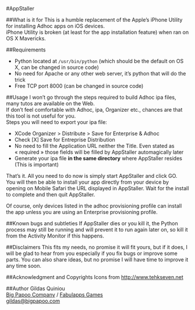 #AppStaller

##What is it for
This is a humble replacement of the Apple’s iPhone Utility for installing Adhoc apps on iOS devices.  
iPhone Utility is broken (at least for the app installation feature) when ran on OS X Mavericks.

##Requirements
* Python located at `/usr/bin/python` (which should be the default on OS X, can be changed in source code)
* No need for Apache or any other web server, it’s python that will do the trick
* Free TCP port 8000 (can be changed in source code)

##Usage
I won’t go through the steps required to build Adhoc ipa files, many tutos are available on the Web.  
If don’t feel comfortable with Adhoc, ipa, Organizer etc., chances are that this tool is not useful for you.  
Steps you will need to export your ipa file:

* XCode Organizer > Distribute > Save for Enterprise & Adhoc
* Check [X] Save for Entreprise Distribution
* No need to fill the Application URL neither the Title. Even stated as « required » those fields will
  be filled by AppStaller automagically later
* Generate your ipa file **in the same directory** where AppStaller resides (This is important)

That’s it. All you need to do now is simply start AppStaller and click GO.  
You will then be able to install your app directly from your device by opening on Mobile Safari
the URL displayed in AppStaller. Wait for the install to complete and then quit AppStaller.

Of course, only devices listed in the adhoc provisioning profile can install the app unless you
are using an Enterprise provisioning profile.

##Known bugs and subtleties
If AppStaller dies or you kill it, the Python process may still be running and will prevent it to run
again later on, so kill it from the Activity Monitor if this happens.

##Disclaimers
This fits my needs, no promise it will fit yours, but if it does, I will be glad to hear from you
especially if you fix bugs or improve some parts. You can also share ideas, but no promise I
will have time to improve it any time soon.

##Acknowledgment and Copyrights
Icons from http://www.tehkseven.net

##Author
Gildas Quiniou  
[Big Papoo Company](http://www.bigpapoo.com) / [Fabulapps Games](http://www.fabulapps.com)  
[gildas@bigpapoo.com](mailto:gildas@bigpapoo.com)

